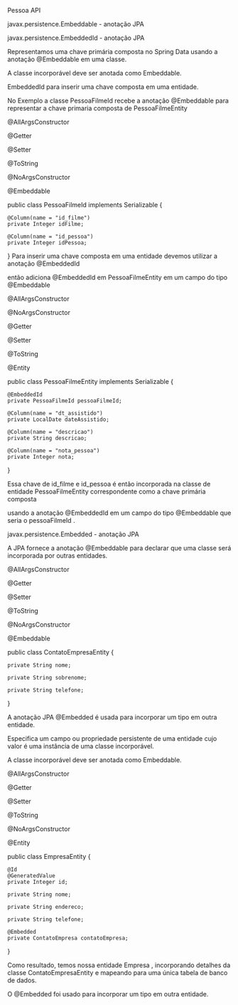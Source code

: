 Pessoa API

javax.persistence.Embeddable - anotação JPA

javax.persistence.EmbeddedId - anotação JPA

Representamos uma chave primária composta no Spring Data usando a anotação @Embeddable em uma classe.

A classe incorporável deve ser anotada como Embeddable.

EmbeddedId para inserir uma chave composta em uma entidade.

No Exemplo a classe PessoaFilmeId recebe a anotação @Embeddable para representar a chave primaria composta de PessoaFilmeEntity

@AllArgsConstructor

@Getter

@Setter

@ToString

@NoArgsConstructor

@Embeddable

public class PessoaFilmeId implements Serializable {

    @Column(name = "id_filme")
    private Integer idFilme;

    @Column(name = "id_pessoa")
    private Integer idPessoa;

}
Para inserir  uma chave composta em uma entidade devemos utilizar a anotação @EmbeddedId

então adiciona @EmbeddedId em PessoaFilmeEntity em um campo do tipo @Embeddable

@AllArgsConstructor

@NoArgsConstructor

@Getter

@Setter

@ToString

@Entity

public class PessoaFilmeEntity implements Serializable {

    @EmbeddedId
    private PessoaFilmeId pessoaFilmeId;

    @Column(name = "dt_assistido")
    private LocalDate dateAssistido;

    @Column(name = "descricao")
    private String descricao;

    @Column(name = "nota_pessoa")
    private Integer nota;

}

Essa chave de id_filme e id_pessoa é então incorporada na classe de entidade PessoaFilmeEntity correspondente  como a chave primária composta 

usando a anotação @EmbeddedId em um campo do tipo @Embeddable que seria o pessoaFilmeId .


javax.persistence.Embedded - anotação JPA

A JPA fornece a anotação @Embeddable  para declarar que uma classe será incorporada por outras entidades.


@AllArgsConstructor

@Getter

@Setter

@ToString

@NoArgsConstructor

@Embeddable

public class ContatoEmpresaEntity {

    private String nome;

    private String sobrenome;

    private String telefone;

    
}

A anotação JPA @Embedded é usada para incorporar um tipo em outra entidade.

Especifica um campo ou propriedade persistente de uma entidade cujo valor é uma instância de uma classe incorporável.

A classe incorporável deve ser anotada como Embeddable.

@AllArgsConstructor

@Getter

@Setter

@ToString

@NoArgsConstructor

@Entity

public class EmpresaEntity {

    @Id
    @GeneratedValue
    private Integer id;

    private String nome;

    private String endereco;

    private String telefone;

    @Embedded
    private ContatoEmpresa contatoEmpresa;
  
}

Como resultado, temos nossa entidade Empresa , incorporando detalhes da classe ContatoEmpresaEntity e mapeando para uma única tabela de banco de dados.

O @Embedded foi usado para incorporar um tipo em outra entidade.